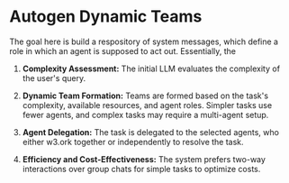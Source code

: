 # Autogen Dynamic Teams

The goal here is build a respository of system messages, which define a role in which an agent is supposed to act out. Essentially, the


1. **Complexity Assessment:** The initial LLM evaluates the complexity of the user's query.

2. **Dynamic Team Formation:** Teams are formed based on the task's complexity, available resources, and agent roles. Simpler tasks use fewer agents, and complex tasks may require a multi-agent setup.

3. **Agent Delegation:** The task is delegated to the selected agents, who either w3.ork together or independently to resolve the task.

4. **Efficiency and Cost-Effectiveness:** The system prefers two-way interactions over group chats for simple tasks to optimize costs.